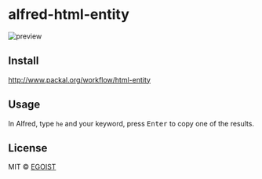 # alfred-html-entity

![preview](http://ww4.sinaimg.cn/large/a15b4afegw1f76g5gnh6pj212k0egac3.jpg)

## Install

http://www.packal.org/workflow/html-entity

## Usage

In Alfred, type `he` and your keyword, press <kbd>Enter</kbd> to copy one of the results.

## License

MIT &copy; [EGOIST](https://github.com/egoist)